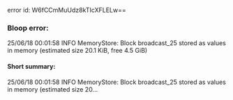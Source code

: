 error id: W6fCCmMuUdz8kTIcXFLELw==
### Bloop error:

25/06/18 00:01:58 INFO MemoryStore: Block broadcast_25 stored as values in memory (estimated size 20.1 KiB, free 4.5 GiB)
#### Short summary: 

25/06/18 00:01:58 INFO MemoryStore: Block broadcast_25 stored as values in memory (estimated size 20...